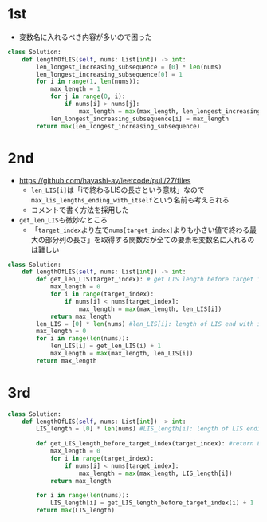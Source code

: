 # 1st
- 変数名に入れるべき内容が多いので困った
```py
class Solution:
    def lengthOfLIS(self, nums: List[int]) -> int:
        len_longest_increasing_subsequence = [0] * len(nums)
        len_longest_increasing_subsequence[0] = 1
        for i in range(1, len(nums)):
            max_length = 1
            for j in range(0, i):
                if nums[i] > nums[j]:
                    max_length = max(max_length, len_longest_increasing_subsequence[j] + 1)
            len_longest_increasing_subsequence[i] = max_length
        return max(len_longest_increasing_subsequence)
```

# 2nd 
- https://github.com/hayashi-ay/leetcode/pull/27/files
  - `len_LIS[i]`は「iで終わるLISの長さという意味」なので`max_lis_lengths_ending_with_itself`という名前も考えられる
  - コメントで書く方法を採用した
- `get_len_LIS`も微妙なところ
  - 「`target_index`より左で`nums[target_index]`よりも小さい値で終わる最大の部分列の長さ」を取得する関数だが全ての要素を変数名に入れるのは難しい
```py
class Solution:
    def lengthOfLIS(self, nums: List[int]) -> int:
        def get_len_LIS(target_index): # get LIS length before target index and end with smaller value
            max_length = 0
            for i in range(target_index):
                if nums[i] < nums[target_index]:
                    max_length = max(max_length, len_LIS[i])
            return max_length
        len_LIS = [0] * len(nums) #len_LIS[i]: length of LIS end with i
        max_length = 0
        for i in range(len(nums)):
            len_LIS[i] = get_len_LIS(i) + 1
            max_length = max(max_length, len_LIS[i])
        return max_length
```

# 3rd
```py
class Solution:
    def lengthOfLIS(self, nums: List[int]) -> int:
        LIS_length = [0] * len(nums) #LIS_length[i]: length of LIS ending with i
        
        def get_LIS_length_before_target_index(target_index): #return LIS length before target and end wigh smaller value
            max_length = 0
            for i in range(target_index):
                if nums[i] < nums[target_index]:
                    max_length = max(max_length, LIS_length[i])
            return max_length
        
        for i in range(len(nums)):
            LIS_length[i] = get_LIS_length_before_target_index(i) + 1
        return max(LIS_length)
```
